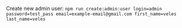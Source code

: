 Create new admin user: 
  `npm run create:admin:user login=admin password=test_pass email=example-email@gmail.com first_name=veles last_name=veles`